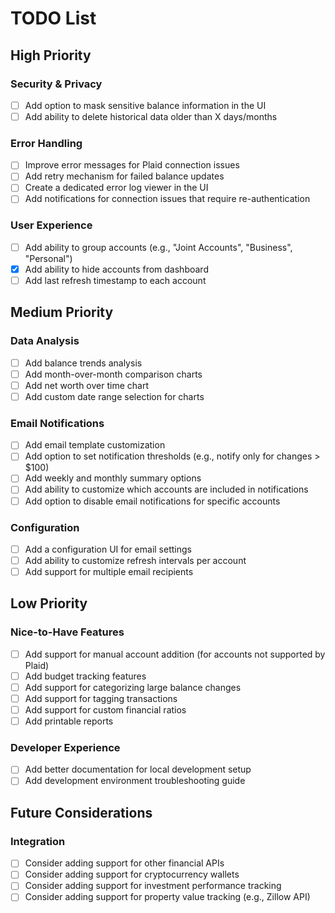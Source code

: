 # TODO List

## High Priority

### Security & Privacy
- [ ] Add option to mask sensitive balance information in the UI
- [ ] Add ability to delete historical data older than X days/months

### Error Handling
- [ ] Improve error messages for Plaid connection issues
- [ ] Add retry mechanism for failed balance updates
- [ ] Create a dedicated error log viewer in the UI
- [ ] Add notifications for connection issues that require re-authentication

### User Experience
- [ ] Add ability to group accounts (e.g., "Joint Accounts", "Business", "Personal")
- [x] Add ability to hide accounts from dashboard
- [ ] Add last refresh timestamp to each account

## Medium Priority

### Data Analysis
- [ ] Add balance trends analysis
- [ ] Add month-over-month comparison charts
- [ ] Add net worth over time chart
- [ ] Add custom date range selection for charts

### Email Notifications
- [ ] Add email template customization
- [ ] Add option to set notification thresholds (e.g., notify only for changes > $100)
- [ ] Add weekly and monthly summary options
- [ ] Add ability to customize which accounts are included in notifications
- [ ] Add option to disable email notifications for specific accounts

### Configuration
- [ ] Add a configuration UI for email settings
- [ ] Add ability to customize refresh intervals per account
- [ ] Add support for multiple email recipients

## Low Priority

### Nice-to-Have Features
- [ ] Add support for manual account addition (for accounts not supported by Plaid)
- [ ] Add budget tracking features
- [ ] Add support for categorizing large balance changes
- [ ] Add support for tagging transactions
- [ ] Add support for custom financial ratios
- [ ] Add printable reports

### Developer Experience
- [ ] Add better documentation for local development setup
- [ ] Add development environment troubleshooting guide

## Future Considerations

### Integration
- [ ] Consider adding support for other financial APIs
- [ ] Consider adding support for cryptocurrency wallets
- [ ] Consider adding support for investment performance tracking
- [ ] Consider adding support for property value tracking (e.g., Zillow API)